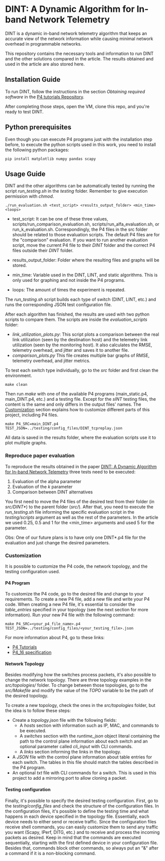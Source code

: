 

# DINT: A Dynamic Algorithm for In-band Network Telemetry

DINT is a dynamic in-band network telemetry algorithm that keeps an accurate view of the network information while causing minimal network overhead in programmable networks. 

This repository contains the necessary tools and information to run DINT and the other solutions compared in the article. The results obtained and used in the article are also stored here. 


## Installation Guide

To run DINT, follow the instructions in the section *Obtaining required software* in the [P4 tutorials Repository](https://github.com/p4lang/tutorials).

After completing those steps, open the VM, clone this repo, and you're ready to test DINT.

## Python prerequisites 

Even though you can execute P4 programs just with the installation step before, to execute the python scripts used in this work, you need to install the following python packages:

```
pip install matplotlib numpy pandas scapy
```



## Usage Guide


DINT and the other algorithms can be automatically tested by running the script *run_testing.sh* in the *testing* folder. Remember to give execution permission with *chmod*.
```
./run_evaluation.sh <test_script> <results_output_folder> <min_time> <loops>

```
* test_script: It can be one of these three values, scripts/run_comparison_evaluation.sh, scripts/run_alfa_evaluation.sh, or run_k_evaluation.sh. Correspondingly, the P4 files in the src folder should be related to those evaluation scripts. The default P4 files are for the "comparison" evaluation. If you want to run another evaluation script, move the current P4 file to their *DINT* folder and the correct P4 files outside their *DINT* folder.

* results_output_folder: Folder where the resulting files and graphs will be stored.

* min_time: Variable used in the DINT, LINT, and static algorithms. This is only used for graphing and not inside the P4 programs.

* loops: The amount of times the experiment is repeated.

The *run_testing.sh* script builds each type of switch  (DINT, LINT, etc.) and runs the corresponding JSON test configuration file.

After each algorithm has finished, the results are used with two python scripts to compare them. The scripts are inside the *evaluation_scripts* folder:

* *link_utilization_plots.py*: This script plots a comparison between the real link utilization (seen by the destination host) and the telemetry link utilization (seen by the monitoring host). It also calculates the RMSE, telemetry overhead, and jitter and saves it to another file.
* *comparison_plots.py* This file creates multiple bar graphs of RMSE, telemetry overhead, and jitter metrics.


To test each switch type individually, go to the *src* folder and first clean the environment.

```
make clean
```
Then run *make* with one of the available P4 programs (main_static.p4, main_DINT.p4, etc.) and a testing file. Except for the *sINT* testing files, the content is the same and only differs in the output files' names. The [Customization](#Customization) section explains how to customize different parts of this project, including P4 files.

```
make P4_SRC=main_DINT.p4 TEST_JSON=../testing/config_files/DINT_tcpreplay.json
```

All data is saved in the results folder, where the evaluation scripts use it to plot multiple graphs.

### Reproduce paper evaluation

To reproduce the results obtained in the paper [DINT: A Dynamic Algorithm for In-band Network Telemetry]() three tests need to be executed:

1. Evaluation of the alpha parameter
2. Evaluation of the _k_ parameter
3. Comparison between DINT alternatives


You first need to move the P4 files of the desired test from their folder (in _src/DINT*_) to the parent folder (_src/_). After that, you need to execute the *run_testing.sh* file informing the specific evaluation script in the *testing/scripts* argument as well as the rest of the parameters. In the article we used 0.25, 0.5 and 1 for the <min_time> arguments and used 5 for the <loops> parameter.

Obs: One of our future plans is to have only one DINT\*.p4 file for the evaluation and just change the desired parameters. 

### Customization

It is possible to customize the P4 code, the network topology, and the testing configuration used.

#### P4 Program

To customize the P4 code, go to the desired file and change to your requirements. To create a new P4 file, add a new file and write your P4 code. When creating a new P4 file, it's essential to consider the *table_entries* specified in your topology (see the next section for more information). Run your new P4 file with the following command:

```
make P4_SRC=<your_p4_file_name>.p4 TEST_JSON=../testing/config_files/<your_testing_file>.json
```

For more information about P4, go to these links:
- [P4 Tutorials](https://github.com/p4lang/tutorials)
- [P4_16 specification](https://p4.org/p4-spec/docs/P4-16-v1.0.0-spec.html)

#### Network Topology

Besides modifying how the switches process packets, it's also possible to change the network topology. There are three topology examples in the *src/topologies/* folder. To change between those topologies,  go to the *src/Makefile* and modify the value of the *TOPO* variable to be the path of the desired topology. 

To create a new topology, check the ones in the *src/topologies* folder, but the idea is to follow these steps:
- Create a *topology.json* file with the following fields:
	- A *hosts* section with information such as IP, MAC, and commands to be executed.
	- A *switches* section with the *runtime_json* object literal containing the path to the control plane information about each switch and an optional parameter called *cli_input* with CLI commands.
	- A *links* section informing the links in the topology.
- A *JSON* file with the control plane information about table entries for each switch. The tables in this file should match the tables described in the P4 program.
- An optional *txt* file with CLI commands for a switch. This is used in this project to add a mirroring port to allow cloning a packet.


#### Testing configuration

Finally, it's possible to specify the desired testing configuration. First, go to the *testing/config_files* and check the structure of the configuration files. In the configuration files, it's possible to define the testing time and what happens in each device specified in the topology file. Essentially, each device needs to either send or receive traffic. Since the configuration files receive shell commands, you can easily customize them to send any traffic you want (Scapy, IPerf, DITG, etc.) and to receive and process the incoming packets as desired. Keep in mind that the commands are executed sequentially, starting with the first defined device in your configuration file. Besides that, commands block other commands, so always put an "&" after a command if it is a non-blocking command.
